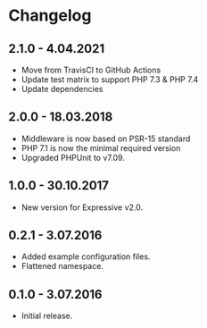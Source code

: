 Changelog
=========

## 2.1.0 - 4.04.2021

* Move from TravisCI to GitHub Actions
* Update test matrix to support PHP 7.3 & PHP 7.4
* Update dependencies

## 2.0.0 - 18.03.2018

* Middleware is now based on PSR-15 standard
* PHP 7.1 is now the minimal required version
* Upgraded PHPUnit to v7.09.

## 1.0.0 - 30.10.2017

* New version for Expressive v2.0.

## 0.2.1 - 3.07.2016

* Added example configuration files.
* Flattened namespace.

## 0.1.0 - 3.07.2016

* Initial release.
